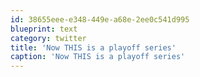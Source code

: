 ```yaml
---
id: 38655eee-e348-449e-a68e-2ee0c541d995
blueprint: text
category: twitter
title: 'Now THIS is a playoff series'
caption: 'Now THIS is a playoff series'
---
```

